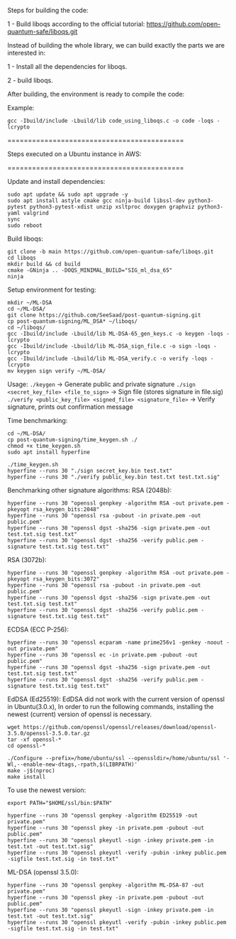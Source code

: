 Steps for building the code:

1 - Build liboqs according to the official tutorial:
https://github.com/open-quantum-safe/liboqs.git

Instead of building the whole library, we can build exactly the parts we are interested in:

1 - Install all the dependencies for liboqs.

2 - build liboqs.

After building, the environment is ready to compile the code:

Example:
```
gcc -Ibuild/include -Lbuild/lib code_using_liboqs.c -o code -loqs -lcrypto 
```



===========================================

Steps executed on a Ubuntu instance in AWS:

===========================================

Update and install dependencies:
```
sudo apt update && sudo apt upgrade -y
sudo apt install astyle cmake gcc ninja-build libssl-dev python3-pytest python3-pytest-xdist unzip xsltproc doxygen graphviz python3-yaml valgrind
sync
sudo reboot
```

Build liboqs:
```
git clone -b main https://github.com/open-quantum-safe/liboqs.git
cd liboqs
mkdir build && cd build
cmake -GNinja .. -DOQS_MINIMAL_BUILD="SIG_ml_dsa_65"
ninja
```

Setup environment for testing:
```
mkdir ~/ML-DSA
cd ~/ML-DSA/
git clone https://github.com/SeeSaad/post-quantum-signing.git
cp post-quantum-signing/ML_DSA* ~/liboqs/
cd ~/liboqs/
gcc -Ibuild/include -Lbuild/lib ML-DSA-65_gen_keys.c -o keygen -loqs -lcrypto          
gcc -Ibuild/include -Lbuild/lib ML-DSA_sign_file.c -o sign -loqs -lcrypto    
gcc -Ibuild/include -Lbuild/lib ML-DSA_verify.c -o verify -loqs -lcrypto 
mv keygen sign verify ~/ML-DSA/
```

Usage:
`./keygen` -> Generate public and private signature
`./sign  <secret_key_file> <file_to_sign>` -> Sign file (stores signature in file.sig)
`./verify <public_key_file> <signed_file> <signature_file>` -> Verify signature, prints out confirmation message

Time benchmarking:
```
cd ~/ML-DSA/
cp post-quantum-signing/time_keygen.sh ./
chmod +x time_keygen.sh
sudo apt install hyperfine

./time_keygen.sh
hyperfine --runs 30 "./sign secret_key.bin test.txt"
hyperfine --runs 30 "./verify public_key.bin test.txt test.txt.sig"
```

Benchmarking other signature algorithms:
RSA (2048b):
```
hyperfine --runs 30 "openssl genpkey -algorithm RSA -out private.pem -pkeyopt rsa_keygen_bits:2048"
hyperfine --runs 30 "openssl rsa -pubout -in private.pem -out public.pem"
hyperfine --runs 30 "openssl dgst -sha256 -sign private.pem -out test.txt.sig test.txt"
hyperfine --runs 30 "openssl dgst -sha256 -verify public.pem -signature test.txt.sig test.txt"
```

RSA (3072b):
```
hyperfine --runs 30 "openssl genpkey -algorithm RSA -out private.pem -pkeyopt rsa_keygen_bits:3072"
hyperfine --runs 30 "openssl rsa -pubout -in private.pem -out public.pem"
hyperfine --runs 30 "openssl dgst -sha256 -sign private.pem -out test.txt.sig test.txt"
hyperfine --runs 30 "openssl dgst -sha256 -verify public.pem -signature test.txt.sig test.txt"
```

ECDSA (ECC P-256):
```
hyperfine --runs 30 "openssl ecparam -name prime256v1 -genkey -noout -out private.pem"
hyperfine --runs 30 "openssl ec -in private.pem -pubout -out public.pem"
hyperfine --runs 30 "openssl dgst -sha256 -sign private.pem -out test.txt.sig test.txt"
hyperfine --runs 30 "openssl dgst -sha256 -verify public.pem -signature test.txt.sig test.txt"
```

EdDSA (Ed25519):
EdDSA did not work with the current version of openssl in Ubuntu(3.0.x), In order to run the following commands, installing the newest (current) version of openssl is necessary.

```
wget https://github.com/openssl/openssl/releases/download/openssl-3.5.0/openssl-3.5.0.tar.gz
tar -xf openssl-*
cd openssl-*

./Configure --prefix=/home/ubuntu/ssl --openssldir=/home/ubuntu/ssl '-Wl,--enable-new-dtags,-rpath,$(LIBRPATH)'
make -j$(nproc)
make install
```

To use the newest version:
```
export PATH="$HOME/ssl/bin:$PATH"
```

```
hyperfine --runs 30 "openssl genpkey -algorithm ED25519 -out private.pem"
hyperfine --runs 30 "openssl pkey -in private.pem -pubout -out public.pem"
hyperfine --runs 30 "openssl pkeyutl -sign -inkey private.pem -in test.txt -out test.txt.sig"
hyperfine --runs 30 "openssl pkeyutl -verify -pubin -inkey public.pem -sigfile test.txt.sig -in test.txt"
```

ML-DSA (openssl 3.5.0):

```
hyperfine --runs 30 "openssl genpkey -algorithm ML-DSA-87 -out private.pem"
hyperfine --runs 30 "openssl pkey -in private.pem -pubout -out public.pem"
hyperfine --runs 30 "openssl pkeyutl -sign -inkey private.pem -in test.txt -out test.txt.sig"
hyperfine --runs 30 "openssl pkeyutl -verify -pubin -inkey public.pem -sigfile test.txt.sig -in test.txt"
```
